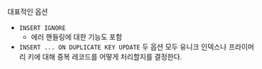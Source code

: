 대표적인 옵션
- `INSERT IGNORE`
	- 에러 핸들링에 대한 기능도 포함
- `INSERT ... ON DUPLICATE KEY UPDATE`
두 옵션 모두 유니크 인덱스나 프라이머리 키에 대해 중복 레코드를 어떻게 처리할지를 결정한다.